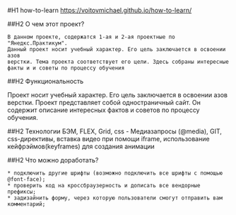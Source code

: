 #H1 how-to-learn 
https://voitovmichael.github.io/how-to-learn/

##H2 О чем этот проект?

	В данном проекте, содержатся 1-ая и 2-ая проектные по "Янедкс.Практикум". 
	Данный проект носит учебный характер. Его цель заключается в освоении азов 
	верстки. Тема проекта соответствует его цели. Здесь собраны интересные 
	факты и и советы по процессу обучения 

##H2 Функциональность

  Проект  носит учебный характер.  Его цель заключается в освоении азов верстки. Проект представляет собой  одностраничный сайт. 
  Он содержит описание интересных фактов и советов по процессу обучения. 


##H2 Технологии
    БЭМ, FLEX, Grid, css - Медиазапросы (@media), GIT, css-директивы,
	  вставка видео при помощи iframe, использование кейфрэймов(keyframes) для создания анимации
  
##H2 Что можно доработать?

	* подключить другие шрифты (возможно подключить все шрифты с помощью @font-face); 
    * проверить код на кроссбраузерность и дописать все вендорные префиксы; 
    * задизайнить форму, через которую пользователи смогут отправить вам комментарий;
